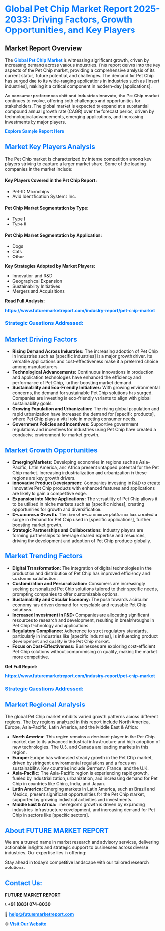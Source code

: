 <h1 style="color: #007BFF;">Global Pet Chip Market Report 2025-2033: Driving Factors, Growth Opportunities, and Key Players</h1>

<section id="overview">
<h2>Market Report Overview</h2>
<p>The <a href="https://www.futuremarketreport.com/industry-report/pet-chip-market" style="color: #007BFF; text-decoration: none;"><strong>Global Pet Chip Market</strong></a> is witnessing significant growth, driven by increasing demand across various industries. This report delves into the key aspects of the Pet Chip market, providing a comprehensive analysis of its current status, future potential, and challenges. The demand for Pet Chip has surged due to its wide-ranging applications in industries such as [insert industries], making it a critical component in modern-day [applications].</p>
<p>As consumer preferences shift and industries innovate, the Pet Chip market continues to evolve, offering both challenges and opportunities for stakeholders. The global market is expected to expand at a substantial compound annual growth rate (CAGR) over the forecast period, driven by technological advancements, emerging applications, and increasing investments by major players.</p>
</section>

<section id="overview">
<p><a href="https://www.futuremarketreport.com/request-sample/reportId=84435" style="color: #007BFF; text-decoration: none;"><strong>Explore Sample Report Here</strong></a></p>
</section>

<section id="key-players">
<h2 style="color: #007BFF;">Market Key Players Analysis</h2>
<p>The Pet Chip market is characterized by intense competition among key players striving to capture a larger market share. Some of the leading companies in the market include:</p>
<h4>Key Players Covered in the Pet Chip Report:</h4>
<ul><li>Pet-ID Microchips</li><li>Avid Identification Systems Inc.</li></ul>
<h4>Pet Chip Market Segmentation by Type:</h4>
<ul><li>Type I</li><li>Type II</li></ul>

<h4>Pet Chip Market Segmentation by Application:</h4>
<ul><li>Dogs</li><li>Cats</li><li>Other</li></ul>
<p><strong>Key Strategies Adopted by Market Players:</strong></p>
<ul>
<li>Innovation and R&D</li>
<li>Geographical Expansion</li>
<li>Sustainability Initiatives</li>
<li>Mergers and Acquisitions</li>
</ul>
</section>

<section>
<p><strong>Read Full Analysis: </strong></p><a href="https://www.futuremarketreport.com/industry-report/pet-chip-market" style="color: #007BFF; text-decoration: none;"><strong>https://www.futuremarketreport.com/industry-report/pet-chip-market</strong></a>
<h3 style="color: #007BFF;">Strategic Questions Addressed:</h3>
</section>

<section id="driving-factors">
<h2 style="color: #007BFF;">Market Driving Factors</h2>
<ul>
<li><strong>Rising Demand Across Industries:</strong> The increasing adoption of Pet Chip in industries such as [specific industries] is a major growth driver. Its versatile applications and cost-effectiveness make it a preferred choice among manufacturers.</li>
<li><strong>Technological Advancements:</strong> Continuous innovations in production and application technologies have enhanced the efficiency and performance of Pet Chip, further boosting market demand.</li>
<li><strong>Sustainability and Eco-Friendly Initiatives:</strong> With growing environmental concerns, the demand for sustainable Pet Chip solutions has surged. Companies are investing in eco-friendly variants to align with global sustainability goals.</li>
<li><strong>Growing Population and Urbanization:</strong> The rising global population and rapid urbanization have increased the demand for [specific products], where Pet Chip plays a vital role in meeting consumer needs.</li>
<li><strong>Government Policies and Incentives:</strong> Supportive government regulations and incentives for industries using Pet Chip have created a conducive environment for market growth.</li>
</ul>
</section>

<section id="growth-opportunities">
<h2 style="color: #007BFF;">Market Growth Opportunities</h2>
<ul>
<li><strong>Emerging Markets:</strong> Developing economies in regions such as Asia-Pacific, Latin America, and Africa present untapped potential for the Pet Chip market. Increasing industrialization and urbanization in these regions are key growth drivers.</li>
<li><strong>Innovative Product Development:</strong> Companies investing in R&D to create innovative Pet Chip products with enhanced features and applications are likely to gain a competitive edge.</li>
<li><strong>Expansion into Niche Applications:</strong> The versatility of Pet Chip allows it to be utilized in niche markets such as [specific niches], creating opportunities for growth and diversification.</li>
<li><strong>E-commerce Growth:</strong> The rise of e-commerce platforms has created a surge in demand for Pet Chip used in [specific applications], further boosting market growth.</li>
<li><strong>Strategic Partnerships and Collaborations:</strong> Industry players are forming partnerships to leverage shared expertise and resources, driving the development and adoption of Pet Chip products globally.</li>
</ul>
</section>

<section id="trending-factors">
<h2 style="color: #007BFF;">Market Trending Factors</h2>
<ul>
<li><strong>Digital Transformation:</strong> The integration of digital technologies in the production and distribution of Pet Chip has improved efficiency and customer satisfaction.</li>
<li><strong>Customization and Personalization:</strong> Consumers are increasingly seeking personalized Pet Chip solutions tailored to their specific needs, prompting companies to offer customizable options.</li>
<li><strong>Sustainability and Circular Economy:</strong> The push towards a circular economy has driven demand for recyclable and reusable Pet Chip solutions.</li>
<li><strong>Increased Investment in R&D:</strong> Companies are allocating significant resources to research and development, resulting in breakthroughs in Pet Chip technology and applications.</li>
<li><strong>Regulatory Compliance:</strong> Adherence to strict regulatory standards, particularly in industries like [specific industries], is influencing product development and quality in the Pet Chip market.</li>
<li><strong>Focus on Cost-Effectiveness:</strong> Businesses are exploring cost-efficient Pet Chip solutions without compromising on quality, making the market more competitive.</li>
</ul>
</section>

<section>
<p><strong>Get Full Report: </strong></p><a href="https://www.futuremarketreport.com/industry-report/pet-chip-market" style="color: #007BFF; text-decoration: none;"><strong>https://www.futuremarketreport.com/industry-report/pet-chip-market</strong></a>
<h3 style="color: #007BFF;">Strategic Questions Addressed:</h3>
</section>


<section id="regional-analysis">
<h2 style="color: #007BFF;">Market Regional Analysis</h2>
<p>The global Pet Chip market exhibits varied growth patterns across different regions. The key regions analyzed in this report include North America, Europe, Asia-Pacific, Latin America, and the Middle East & Africa:</p>
<ul>
<li><strong>North America:</strong> This region remains a dominant player in the Pet Chip market due to its advanced industrial infrastructure and high adoption of new technologies. The U.S. and Canada are leading markets in this region.</li>
<li><strong>Europe:</strong> Europe has witnessed steady growth in the Pet Chip market, driven by stringent environmental regulations and a focus on sustainability. Key countries include Germany, France, and the U.K.</li>
<li><strong>Asia-Pacific:</strong> The Asia-Pacific region is experiencing rapid growth, fueled by industrialization, urbanization, and increasing demand for Pet Chip in countries like China, India, and Japan.</li>
<li><strong>Latin America:</strong> Emerging markets in Latin America, such as Brazil and Mexico, present significant opportunities for the Pet Chip market, supported by growing industrial activities and investments.</li>
<li><strong>Middle East & Africa:</strong> The region’s growth is driven by expanding industries, infrastructure development, and increasing demand for Pet Chip in sectors like [specific sectors].</li>
</ul>
</section>

<footer>
<h2 style="color: #007BFF;">About FUTURE MARKET REPORT</h2>
<p>We are a trusted name in market research and advisory services, delivering actionable insights and strategic support to businesses across diverse industries. Our expertise lies in offering:</p>

<p>Stay ahead in today’s competitive landscape with our tailored research solutions.</p>

<h2 style="color: #007BFF;">Contact Us:</h2>
<p><strong>FUTURE MARKET REPORT</strong></p>
<p>📞 <strong>+91 (883) 074-8030</strong></p>
<p>📧 <strong><a href="mailto:help@futuremarketreport.com" style="color: #007BFF;">help@futuremarketreport.com</a></strong></p>
<p>🌐 <strong><a href="https://www.futuremarketreport.com/" style="color: #007BFF;">Visit Our Website</a></strong></p>
</footer>